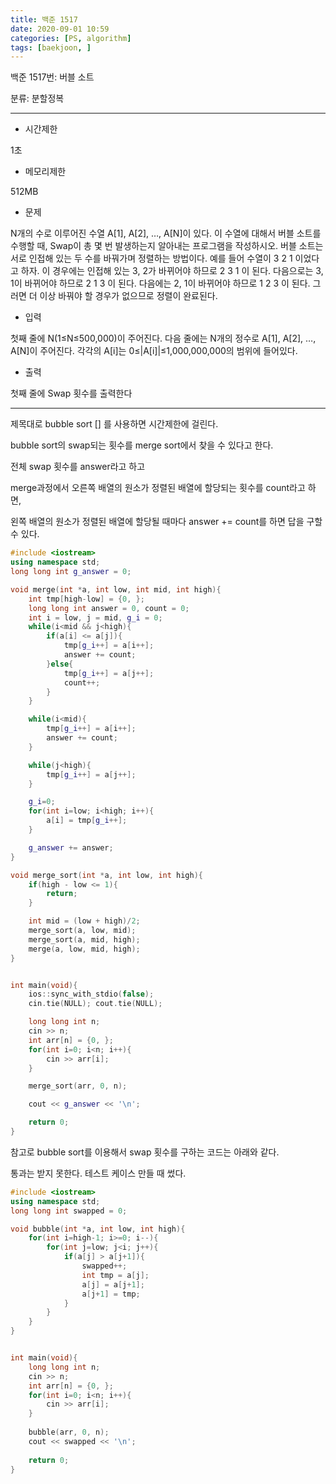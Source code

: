 ```yaml
---
title: 백준 1517
date: 2020-09-01 10:59
categories: [PS, algorithm]
tags: [baekjoon, ]
---
```


백준 1517번: 버블 소트

분류: 분할정복

---
* 시간제한

1초

* 메모리제한

512MB

* 문제

N개의 수로 이루어진 수열 A[1], A[2], …, A[N]이 있다. 이 수열에 대해서 버블 소트를 수행할 때, Swap이 총 몇 번 발생하는지 알아내는 프로그램을 작성하시오.
버블 소트는 서로 인접해 있는 두 수를 바꿔가며 정렬하는 방법이다. 예를 들어 수열이 3 2 1 이었다고 하자. 이 경우에는 인접해 있는 3, 2가 바뀌어야 하므로 2 3 1 이 된다. 다음으로는 3, 1이 바뀌어야 하므로 2 1 3 이 된다. 다음에는 2, 1이 바뀌어야 하므로 1 2 3 이 된다. 그러면 더 이상 바꿔야 할 경우가 없으므로 정렬이 완료된다.

* 입력

첫째 줄에 N(1≤N≤500,000)이 주어진다. 다음 줄에는 N개의 정수로 A[1], A[2], …, A[N]이 주어진다. 각각의 A[i]는 0≤|A[i]|≤1,000,000,000의 범위에 들어있다.

* 출력

첫째 줄에 Swap 횟수를 출력한다

---


제목대로 bubble sort [<math>O(n^2)</math>] 를 사용하면 시간제한에 걸린다.

bubble sort의 swap되는 횟수를 merge sort에서 찾을 수 있다고 한다.

전체 swap 횟수를 answer라고 하고 

merge과정에서 오른쪽 배열의 원소가 정렬된 배열에 할당되는 횟수를 count라고 하면,

왼쪽 배열의 원소가 정렬된 배열에 할당될 때마다 answer += count를 하면 답을 구할 수 있다.

```c++
#include <iostream>
using namespace std;
long long int g_answer = 0;

void merge(int *a, int low, int mid, int high){
    int tmp[high-low] = {0, };
    long long int answer = 0, count = 0;
    int i = low, j = mid, g_i = 0;
    while(i<mid && j<high){
        if(a[i] <= a[j]){
            tmp[g_i++] = a[i++];
            answer += count;
        }else{
            tmp[g_i++] = a[j++];
            count++;
        }
    }

    while(i<mid){
        tmp[g_i++] = a[i++];
        answer += count;
    }

    while(j<high){
        tmp[g_i++] = a[j++];
    }

    g_i=0;
    for(int i=low; i<high; i++){
        a[i] = tmp[g_i++];
    }

    g_answer += answer;
}

void merge_sort(int *a, int low, int high){
    if(high - low <= 1){
        return;
    }

    int mid = (low + high)/2;
    merge_sort(a, low, mid);
    merge_sort(a, mid, high);
    merge(a, low, mid, high);
}


int main(void){
    ios::sync_with_stdio(false);
    cin.tie(NULL); cout.tie(NULL);

    long long int n;
    cin >> n;
    int arr[n] = {0, };
    for(int i=0; i<n; i++){
        cin >> arr[i];
    }

    merge_sort(arr, 0, n);

    cout << g_answer << '\n';

    return 0;
}
```



참고로 bubble sort를 이용해서 swap 횟수를 구하는 코드는 아래와 같다.

통과는 받지 못한다. 테스트 케이스 만들 때 썼다.

```c++
#include <iostream>
using namespace std;
long long int swapped = 0;

void bubble(int *a, int low, int high){
    for(int i=high-1; i>=0; i--){
        for(int j=low; j<i; j++){
            if(a[j] > a[j+1]){
                swapped++;
                int tmp = a[j];
                a[j] = a[j+1];
                a[j+1] = tmp;
            }
        }
    }
}


int main(void){
    long long int n;
    cin >> n;
    int arr[n] = {0, };
    for(int i=0; i<n; i++){
        cin >> arr[i];
    }
    
    bubble(arr, 0, n);
    cout << swapped << '\n';
    
    return 0;
}
```

